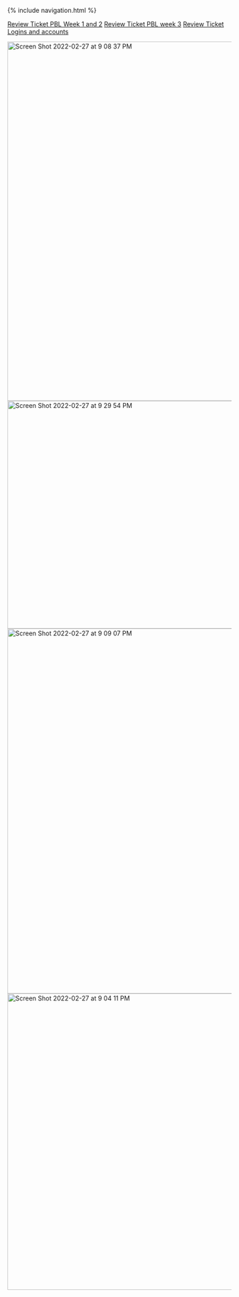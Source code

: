 {% include navigation.html %}

[Review Ticket PBL Week 1 and 2](https://github.com/Athena9355/Team-123-final-version/issues/17)
[Review Ticket PBL week 3](https://github.com/Athena9355/Team-123-final-version/issues/18)
[Review Ticket Logins and accounts](https://github.com/Athena9355/Team-123-final-version/issues/15)

<img width="806" alt="Screen Shot 2022-02-27 at 9 08 37 PM" src="https://user-images.githubusercontent.com/69766714/158251646-c1470c5d-5856-44f1-99db-31bed75c9bd7.png">

<img width="511" alt="Screen Shot 2022-02-27 at 9 29 54 PM" src="https://user-images.githubusercontent.com/69766714/158250099-afa47238-1548-40d9-a42e-018afa5256d5.png">
<img width="819" alt="Screen Shot 2022-02-27 at 9 09 07 PM" src="https://user-images.githubusercontent.com/69766714/158251660-6b75f985-cfb9-4597-bbd3-b77236c0bcec.png">
<img width="665" alt="Screen Shot 2022-02-27 at 9 04 11 PM" src="https://user-images.githubusercontent.com/69766714/158251668-cfb9d70a-2fd1-45f1-b815-d7177c7db07c.png">
